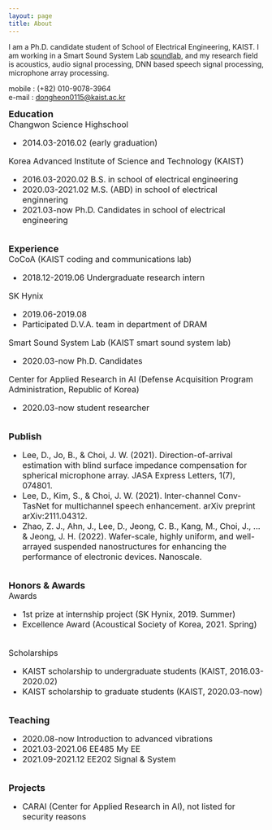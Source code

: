 ```yaml
---
layout: page
title: About
---
```


I am a Ph.D. candidate student of School of Electrical Engineering, KAIST. I am working in a Smart Sound System Lab [soundlab](http://www.sound.kaist.ac.kr), and my research field is acoustics, audio signal processing, DNN based speech signal processing, microphone array processing.

mobile : (+82) 010-9078-3964 <br>
e-mail : dongheon0115@kaist.ac.kr

<font size="4"><b>Education</b><br>
 <font size="3">
Changwon Science Highschool<br>
 - 2014.03-2016.02 (early graduation)<br>

Korea Advanced Institute of Science and Technology (KAIST)<br>
 - 2016.03-2020.02 B.S. in school of electrical engineering<br>
 - 2020.03-2021.02 M.S. (ABD) in school of electrical enginnering<br>
 - 2021.03-now Ph.D. Candidates in school of electrical engineering<br>

<br><font size="4"><b>Experience</b><br>
<font size="3">
 CoCoA (KAIST coding and communications lab)<br>
 - 2018.12-2019.06 Undergraduate research intern<br>

SK Hynix<br>
 - 2019.06-2019.08 <br>
 - Participated D.V.A. team in department of DRAM<br>

Smart Sound System Lab (KAIST smart sound system lab)<br>
 - 2020.03-now Ph.D. Candidates<br>

Center for Applied Research in AI (Defense Acquisition Program Administration, Republic of Korea)<br>
 - 2020.03-now student researcher<br>

<br><font size="4"><b>Publish</b><br>
<font size="3">
 - Lee, D., Jo, B., & Choi, J. W. (2021). Direction-of-arrival estimation with blind surface impedance compensation for spherical microphone array. JASA Express Letters, 1(7), 074801.<br>
 - Lee, D., Kim, S., & Choi, J. W. (2021). Inter-channel Conv-TasNet for multichannel speech enhancement. arXiv preprint arXiv:2111.04312.<br>
 - Zhao, Z. J., Ahn, J., Lee, D., Jeong, C. B., Kang, M., Choi, J., ... & Jeong, J. H. (2022). Wafer-scale, highly uniform, and well-arrayed suspended nanostructures for enhancing the performance of electronic devices. Nanoscale.<br>

<br><font size="4"><b>Honors & Awards</b><br>
 <font size="3">
Awards<br>
 - 1st prize at internship project (SK Hynix, 2019. Summer)<br>
 - Excellence Award (Acoustical Society of Korea, 2021. Spring)<br>

<br>Scholarships<br>
 - KAIST scholarship to undergraduate students (KAIST, 2016.03-2020.02)<br>
 - KAIST scholarship to graduate students (KAIST, 2020.03-now)<br>

<br><font size="4"><b>Teaching</b><br>
 <font size="3">
 - 2020.08-now Introduction to advanced vibrations<br>
 - 2021.03-2021.06 EE485 My EE<br>
 - 2021.09-2021.12 EE202 Signal & System<br>

<br><font size="4"><b>Projects</b><br>
 <font size="3">
 - CARAI (Center for Applied Research in AI), not listed for security reasons<br>
